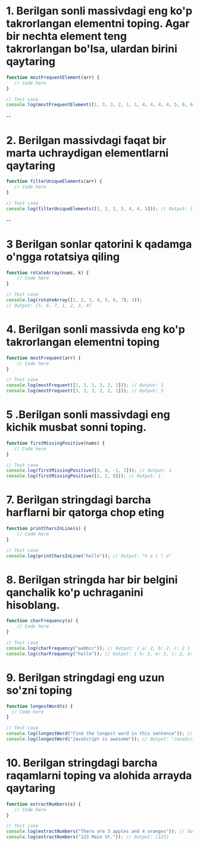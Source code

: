 # 1. Berilgan sonli massivdagi eng ko'p takrorlangan elementni toping. Agar bir nechta element teng takrorlangan bo'lsa, ulardan birini qaytaring

```js
function mostFrequentElement(arr) {
   // Code here
}

// Test case
console.log(mostFrequentElement([1, 3, 3, 2, 1, 1, 4, 4, 4, 4, 5, 6, 6])); // 4
```

--

# 2. Berilgan massivdagi faqat bir marta uchraydigan elementlarni qaytaring

```js
function filterUniqueElements(arr) {
   // Code here
}

// Test case
console.log(filterUniqueElements([1, 2, 2, 3, 4, 4, 5])); // Output: [1, 3, 5]
```
--

# 3 Berilgan sonlar qatorini k qadamga o'ngga rotatsiya qiling

```js
function rotateArray(nums, k) {
    // Code here
}

// Test case
console.log(rotateArray([1, 2, 3, 4, 5, 6, 7], 3)); 
// Output: [5, 6, 7, 1, 2, 3, 4]

```


# 4. Berilgan sonli massivda eng ko'p takrorlangan elementni toping

```js
function mostFrequent(arr) {
    // Code here
}

// Test case
console.log(mostFrequent([1, 3, 1, 3, 2, 1])); // Output: 1
console.log(mostFrequent([3, 3, 3, 2, 2, 1])); // Output: 3
```


# 5 .Berilgan sonli massivdagi eng kichik musbat sonni toping.

```js
function firstMissingPositive(nums) {
   // Code here
}

// Test case
console.log(firstMissingPositive([3, 4, -1, 1])); // Output: 1
console.log(firstMissingPositive([1, 2, 0])); // Output: 1
```

# 7. Berilgan stringdagi barcha harflarni bir qatorga chop eting

```js
function printCharsInLine(s) {
    // Code here
}

// Test case
console.log(printCharsInLine("hello")); // Output: "h e l l o"
```

# 8. Berilgan stringda har bir belgini qanchalik ko'p uchraganini hisoblang.

```js
function charFrequency(s) {
    // Code here
}

// Test case
console.log(charFrequency("aabbcc")); // Output: { a: 2, b: 2, c: 2 }
console.log(charFrequency("hello")); // Output: { h: 1, e: 1, l: 2, o: 1 }
```

# 9. Berilgan stringdagi eng uzun so'zni toping

```js
function longestWord(s) {
  // Code here
}

// Test case
console.log(longestWord("Find the longest word in this sentence")); // Output: "sentence"
console.log(longestWord("JavaScript is awesome")); // Output: "JavaScript"
```

# 10. Berilgan stringdagi barcha raqamlarni toping va alohida arrayda qaytaring

```js
function extractNumbers(s) {
   // Code here
}

// Test case
console.log(extractNumbers("There are 3 apples and 4 oranges")); // Output: [3, 4]
console.log(extractNumbers("123 Main St.")); // Output: [123]
```